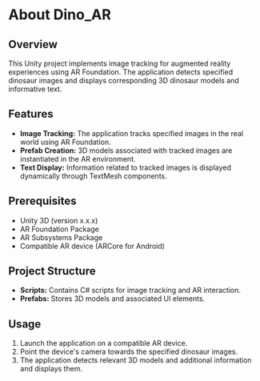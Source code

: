 # About Dino_AR 

## Overview

This Unity project implements image tracking for augmented reality experiences using AR Foundation. The application detects specified dinosaur images and displays corresponding 3D dinosaur models and informative text.

## Features

- **Image Tracking:** The application tracks specified images in the real world using AR Foundation.
- **Prefab Creation:** 3D models associated with tracked images are instantiated in the AR environment.
- **Text Display:** Information related to tracked images is displayed dynamically through TextMesh components.

## Prerequisites

- Unity 3D (version x.x.x)
- AR Foundation Package
- AR Subsystems Package
- Compatible AR device (ARCore for Android)

## Project Structure

- **Scripts:** Contains C# scripts for image tracking and AR interaction.
- **Prefabs:** Stores 3D models and associated UI elements.

## Usage

1. Launch the application on a compatible AR device.
2. Point the device's camera towards the specified dinosaur images.
3. The application detects relevant 3D models and additional information and displays them.
